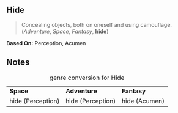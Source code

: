 Hide
----

> Concealing objects, both on oneself and using camouflage.
> (_Adventure_, _Space_, _Fantasy_, __hide__)

__Based On:__ <span title='Adventure & Space'>Perception</span>, <span title='Fantasy'>Acumen</span>

Notes
-----

<table>
<caption>genre conversion for Hide</caption>
<tr><td><strong>Space</strong></td><td><strong>Adventure</strong></td><td><strong>Fantasy</strong></td></tr>
<tr><td>hide (Perception)</td><td>hide (Perception)</td><td>hide (Acumen)</td></tr>
</table>

